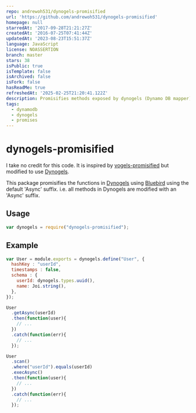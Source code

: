 ```yaml
---
repo: andrewoh531/dynogels-promisified
url: 'https://github.com/andrewoh531/dynogels-promisified'
homepage: null
starredAt: '2017-09-28T21:21:27Z'
createdAt: '2016-07-25T07:41:44Z'
updatedAt: '2023-08-23T15:51:37Z'
language: JavaScript
license: NOASSERTION
branch: master
stars: 38
isPublic: true
isTemplate: false
isArchived: false
isFork: false
hasReadMe: true
refreshedAt: '2025-02-25T21:20:41.122Z'
description: Promisifies methods exposed by dynogels (Dynamo DB mapper)
tags:
  - dynamodb
  - dynogels
  - promises
---
```


# dynogels-promisified
I take no credit for this code. It is inspired by [vogels-promisified](https://github.com/servel333/vogels-promisified)
but modified to use [Dynogels](https://github.com/clarkie/dynogels).

This package promisifies the functions in [Dynogels](https://github.com/clarkie/dynogels) using [Bluebird](http://bluebirdjs.com/docs/api-reference.html) using the default 'Async' suffix. i.e. all methods in
Dynogels are modified with an 'Async' suffix.

## Usage

```javascript
var dynogels = require("dynogels-promisified");
```

## Example

```javascript
var User = module.exports = dynogels.define("User", {
  hashKey : "userId",
  timestamps : false,
  schema : {
    userId: dynogels.types.uuid(),
    name: Joi.string(),
  },
});

User
  .getAsync(userId)
  .then(function(user){
    // ...
  })
  .catch(function(err){
    // ...
  });

User
  .scan()
  .where("userId").equals(userId)
  .execAsync()
  .then(function(user){
    // ...
  })
  .catch(function(err){
    // ...
  });
```
